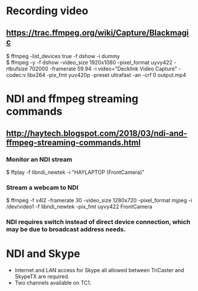 # Recording video
## https://trac.ffmpeg.org/wiki/Capture/Blackmagic
$ ffmpeg -list_devices true -f dshow -i dummy <br>
$ ffmpeg -y -f dshow -video_size 1920x1080 -pixel_format  uyvy422 -rtbufsize 702000 -framerate 59.94 -i video="Decklink Video Capture" -codec:v libx264 -pix_fmt yuv420p -preset ultrafast -an -crf 0  output.mp4
# NDI and ffmpeg streaming commands
## http://haytech.blogspot.com/2018/03/ndi-and-ffmpeg-streaming-commands.html
### Monitor an NDI stream
$ ffplay -f libndi_newtek -i "HAYLAPTOP (FrontCamera)" <br>
### Stream a webcam to NDI
$ ffmpeg -f v4l2 -framerate 30 -video_size 1280x720 -pixel_format mjpeg -i /dev/video1 -f libndi_newtek -pix_fmt uyvy422 FrontCamera
### NDI requires switch instead of direct device connection, which may be due to broadcast address needs.
# NDI and Skype
- Internet and LAN access for Skype all allowed between TriCaster and SkypeTX are required. 
- Two channels available on TC1.
